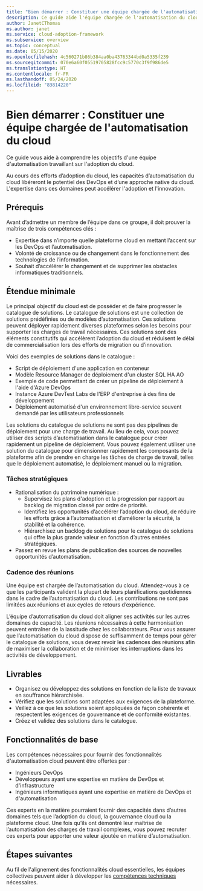 ```yaml
---
title: "Bien démarrer : Constituer une équipe chargée de l'automatisation du cloud"
description: Ce guide aide l'équipe chargée de l'automatisation du cloud à identifier l'étendue, les livrables et les fonctionnalités dont elle est responsable.
author: JanetCThomas
ms.author: janet
ms.service: cloud-adoption-framework
ms.subservice: overview
ms.topic: conceptual
ms.date: 05/15/2020
ms.openlocfilehash: 4c560271b86b384aa0ba43763344bd0a5335f239
ms.sourcegitcommit: 070e6a60f05519705828fcc9c5770c3f9f986de5
ms.translationtype: HT
ms.contentlocale: fr-FR
ms.lasthandoff: 05/24/2020
ms.locfileid: "83814220"
---
```

# <a name="get-started-build-a-cloud-automation-team"></a>Bien démarrer : Constituer une équipe chargée de l'automatisation du cloud

Ce guide vous aide à comprendre les objectifs d'une équipe d'automatisation travaillant sur l'adoption du cloud.

Au cours des efforts d’adoption du cloud, les capacités d’automatisation du cloud libéreront le potentiel des DevOps et d’une approche native du cloud. L'expertise dans ces domaines peut accélérer l'adoption et l'innovation.

## <a name="prerequisites"></a>Prérequis

Avant d’admettre un membre de l’équipe dans ce groupe, il doit prouver la maîtrise de trois compétences clés :

- Expertise dans n’importe quelle plateforme cloud en mettant l’accent sur les DevOps et l’automatisation.
- Volonté de croissance ou de changement dans le fonctionnement des technologies de l’information.
- Souhait d’accélérer le changement et de supprimer les obstacles informatiques traditionnels.

## <a name="minimum-scope"></a>Étendue minimale

Le principal objectif du cloud est de posséder et de faire progresser le catalogue de solutions. Le catalogue de solutions est une collection de solutions prédéfinies ou de modèles d’automatisation. Ces solutions peuvent déployer rapidement diverses plateformes selon les besoins pour supporter les charges de travail nécessaires. Ces solutions sont des éléments constitutifs qui accélèrent l’adoption du cloud et réduisent le délai de commercialisation lors des efforts de migration ou d’innovation.

Voici des exemples de solutions dans le catalogue :

- Script de déploiement d'une application en conteneur
- Modèle Resource Manager de déploiement d'un cluster SQL HA AO
- Exemple de code permettant de créer un pipeline de déploiement à l'aide d'Azure DevOps
- Instance Azure DevTest Labs de l'ERP d'entreprise à des fins de développement
- Déploiement automatisé d'un environnement libre-service souvent demandé par les utilisateurs professionnels

Les solutions du catalogue de solutions ne sont pas des pipelines de déploiement pour une charge de travail. Au lieu de cela, vous pouvez utiliser des scripts d’automatisation dans le catalogue pour créer rapidement un pipeline de déploiement. Vous pouvez également utiliser une solution du catalogue pour dimensionner rapidement les composants de la plateforme afin de prendre en charge les tâches de charge de travail, telles que le déploiement automatisé, le déploiement manuel ou la migration.

### <a name="strategic-tasks"></a>Tâches stratégiques

- Rationalisation du patrimoine numérique :
  - Supervisez les plans d'adoption et la progression par rapport au backlog de migration classé par ordre de priorité.
  - Identifiez les opportunités d’accélérer l’adoption du cloud, de réduire les efforts grâce à l’automatisation et d’améliorer la sécurité, la stabilité et la cohérence.
  - Hiérarchisez un backlog de solutions pour le catalogue de solutions qui offre la plus grande valeur en fonction d’autres entrées stratégiques.
- Passez en revue les plans de publication des sources de nouvelles opportunités d’automatisation.

### <a name="meeting-cadence"></a>Cadence des réunions

Une équipe est chargée de l’automatisation du cloud. Attendez-vous à ce que les participants valident la plupart de leurs planifications quotidiennes dans le cadre de l’automatisation du cloud. Les contributions ne sont pas limitées aux réunions et aux cycles de retours d’expérience.

L’équipe d’automatisation du cloud doit aligner ses activités sur les autres domaines de capacité. Les réunions nécessaires à cette harmonisation peuvent entraîner de la lassitude chez les collaborateurs. Pour vous assurer que l’automatisation du cloud dispose de suffisamment de temps pour gérer le catalogue de solutions, vous devez revoir les cadences des réunions afin de maximiser la collaboration et de minimiser les interruptions dans les activités de développement.

## <a name="deliverables"></a>Livrables

- Organisez ou développez des solutions en fonction de la liste de travaux en souffrance hiérarchisée.
- Vérifiez que les solutions sont adaptées aux exigences de la plateforme.
- Veillez à ce que les solutions soient appliquées de façon cohérente et respectent les exigences de gouvernance et de conformité existantes.
- Créez et validez des solutions dans le catalogue.

## <a name="baseline-capability"></a>Fonctionnalités de base

Les compétences nécessaires pour fournir des fonctionnalités d'automatisation cloud peuvent être offertes par :

- Ingénieurs DevOps
- Développeurs ayant une expertise en matière de DevOps et d'infrastructure
- Ingénieurs informatiques ayant une expertise en matière de DevOps et d'automatisation

Ces experts en la matière pourraient fournir des capacités dans d’autres domaines tels que l’adoption du cloud, la gouvernance cloud ou la plateforme cloud. Une fois qu’ils ont démontré leur maîtrise de l’automatisation des charges de travail complexes, vous pouvez recruter ces experts pour apporter une valeur ajoutée en matière d’automatisation.

## <a name="whats-next"></a>Étapes suivantes

Au fil de l'alignement des fonctionnalités cloud essentielles, les équipes collectives peuvent aider à développer les [compétences techniques](../../organize/suggested-skills.md) nécessaires.
